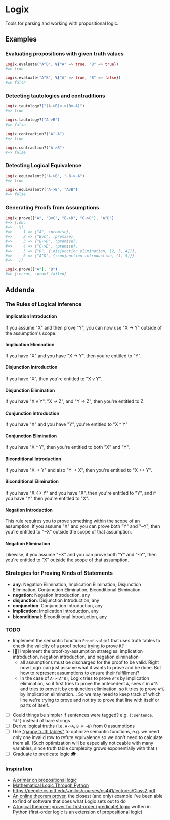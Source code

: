# Logix

Tools for parsing and working with propositional logic.

## Examples

### Evaluating propositions with given truth values

```elixir
Logix.evaluate("A^B", %{"A" => true, "B" => true})
#=> true

Logix.evaluate("A^B", %{"A" => true, "B" => false})
#=> false
```

### Detecting tautologies and contraditions

```elixir
Logix.tautology?("(A->B)<->(Bv~A)")
#=> true

Logix.tautology?("A->B")
#=> false

Logix.contradtion?("A^~A")
#=> true

Logix.contradtion?("A->B")
#=> false
```

### Detecting Logical Equivalence

```elixir
Logix.equivalent?("A->B", "~B->~A")
#=> true

Logix.equivalent?("A->B", "AvB")
#=> false
```

### Generating Proofs from Assumptions

```elixir
Logix.prove(["A", "BvC", "B->D", "C->D"], "A^D")
#=> {:ok,
#=>   %{
#=>     1 => {"A", :premise},
#=>     2 => {"BvC", :premise},
#=>     3 => {"B->D", :premise},
#=>     4 => {"C->D", :premise},
#=>     5 => {"D", {:disjunction_elimination, [2, 3, 4]}},
#=>     6 => {"A^D", {:conjunction_introduction, [1, 5]}}
#=>   }}

Logix.prove(["A"], "B")
#=> {:error, :proof_failed}
```

## Addenda

### The Rules of Logical Inference

#### Implication Introduction

If you assume "X" and then prove "Y", you can now use "X -> Y" outside of the assumption's scope.

#### Implication Elimination

If you have "X" and you have "X -> Y", then you're entitled to "Y".

#### Disjunction Introduction

If you have "X", then you're entitled to "X v Y".

#### Disjunction Elimination

If you have "X v Y", "X -> Z", and "Y -> Z", then you're entitled to Z.

#### Conjunction Introduction

If you have "X" and you have "Y", you're entitled to "X ^ Y"

#### Conjunction Elimination

If you have "X ^ Y", then you're entitled to both "X" and "Y".

#### Biconditional Introduction

If you have "X -> Y" and also "Y -> X", then you're entitled to "X <-> Y".

#### Biconditional Elimination

If you have "X <-> Y" and you have "X", then you're entitled to "Y", and if you have "Y" then you're entitled to "X".

#### Negation Introduction

This rule requires you to prove something within the scope of an assumption. If you assume "X" and you can prove both "Y" and "~Y", then you're entitled to "~X" outside the scope of that assumption.

#### Negation Elimination

Likewise, if you assume "~X" and you can prove both "Y" and "~Y", then you're entitled to "X" outside the scope of that assumption.

### Strategies for Proving Kinds of Statements

- **any**: Negation Elimination, Implication Elimination, Disjunction Elimination, Conjunction Elimination, Biconditional Elimination
- **negation**: Negation Introduction, any
- **disjunction**: Disjunction Introduction, any
- **conjunction**: Conjunction Introduction, any
- **implication**: Implication Introduction, any
- **biconditional**: Biconditional Introduction, any

### TODO
- Implement the semantic function `Proof.valid?` that uses truth tables to check the validity of a proof before trying to prove it?
- [🚧] Implement the proof-by-assumption strategies: implication introduction, negation introduction, and negation elimination
  - all assumptions must be discharged for the proof to be valid. Right now Logix can just assume what it wants to prove and be done. But how to represent assumptions to ensure their fulfillment?
  - In the case of `A->(A^B)`, Logix tries to prove `A^B` by implication elimination, so it first tries to prove the antecedent `A`, sees it in `A^B` and tries to prove it by conjunction elimination, so it tries to prove `A^B` by implication elimination... So we may need to keep track of which line we're trying to prove and not try to prove that line with itself or parts of itself.
- [ ] Could things be simpler if sentences were tagged? e.g. `{:sentence, "A"}` instead of bare strings
- [ ] Derive logical truths (i.e. `A->A`, `B v ~B`) from 0 assumptions
- [ ] Use ["gappy truth tables"](https://sites.oxy.edu/traiger/logic/primer/chapter5/gappy.html) to optimize semantic functions, e.g. we need only one invalid row to refute equivalence so we don't need to calculate them all. (Such optimization will be especially noticeable with many variables, since truth table complexity grows exponentially with that.)
- [ ] Graduate to predicate logic 🎓

### Inspiration

- [A primer on propositional logic](https://sites.oxy.edu/traiger/logic/primer/table-of-contents.html)
- [Mathematical Logic Through Python](https://www.logicthrupython.org/)
- https://people.cs.pitt.edu/~milos/courses/cs441/lectures/Class2.pdf
- [An online theorem prover](http://teachinglogic.liglab.fr/DN/index.php?formula=p+%26+%28q+%2B+r%29+%3C%3D%3E+%28p+%26+q%29+%2B+%28p+%26+r%29&action=Prove+Formula), the closest (and only) example I've been able to find of software that does what Logix sets out to do
- [A logical theorem-prover for first-order (predicate) logic](https://github.com/stepchowfun/theorem-prover) written in Python (first-order logic is an extension of propositional logic)
